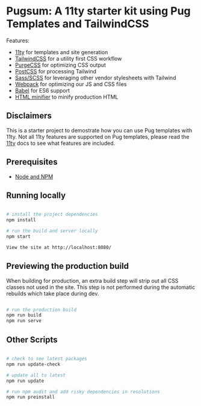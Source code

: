 # Pugsum: A 11ty starter kit using Pug Templates and TailwindCSS

Features:

- [11ty](https://www.11ty.io/) for templates and site generation
- [TailwindCSS](https://tailwindcss.com/) for a utility first CSS workflow
- [PurgeCSS](https://purgecss.com/) for optimizing CSS output
- [PostCSS](https://postcss.org/) for processing Tailwind
- [Sass/SCSS](https://github.com/sass/node-sass) for leveraging other vendor stylesheets with Tailwind
- [Webpack](https://webpack.js.org/) for optimizing our JS and CSS files
- [Babel](https://babeljs.io/) for ES6 support
- [HTML minifier](https://www.npmjs.com/package/html-minifier) to minify production HTML

## Disclaimers

This is a starter project to demostrate how you can use Pug templates with 11ty. Not all 11ty features are supported on Pug templates, please read the
[11ty](https://www.11ty.io/) docs to see what features are included.

## Prerequisites

- [Node and NPM](https://nodejs.org/)

## Running locally

```bash

# install the project dependencies
npm install

# run the build and server locally
npm start

View the site at http://localhost:8080/
```

## Previewing the production build

When building for production, an extra build step will strip out all CSS classes not used in the site. This step is not performed during the automatic rebuilds which take place during dev.

```bash

# run the production build
npm run build
npm run serve
```

## Other Scripts

```bash

# check to see latest packages
npm run update-check

# update all to latest
npm run update

# run npm audit and add risky dependencies in resolutions
npm run preinstall
```
